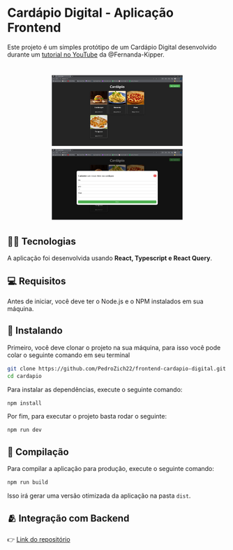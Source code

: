 # Cardápio Digital - Aplicação Frontend

Este projeto é um simples protótipo de um Cardápio Digital desenvolvido durante um [tutorial no YouTube](https://www.youtube.com/@kipperdev) da @Fernanda-Kipper.

<h1 align="center">
    <img src="./public/home.png" width="300"/>
    <img src="./public/modal.png" width="300"/>
</h1>

## 👨‍💻 Tecnologias

A aplicação foi desenvolvida usando **React, Typescript e React Query**.

## 💻 Requisitos

Antes de iniciar, você deve ter o Node.js e o NPM instalados em sua máquina.

## 🚀 Instalando

Primeiro, você deve clonar o projeto na sua máquina, para isso você
pode colar o seguinte comando em seu terminal

```bash
git clone https://github.com/PedroZich22/frontend-cardapio-digital.git
cd cardapio
```

Para instalar as dependências, execute o seguinte comando:

```bash
npm install
```

Por fim, para executar o projeto basta rodar o seguinte:

```bash
npm run dev
```

## 🔧 Compilação

Para compilar a aplicação para produção, execute o seguinte comando:

```bash
npm run build
```

Isso irá gerar uma versão otimizada da aplicação na pasta `dist`.

## 🫂 Integração com Backend

👉 [Link do repositório](https://github.com/PedroZich22/backend-cardapio-digital)
